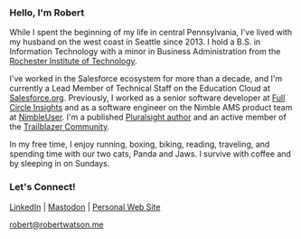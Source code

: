 ### Hello, I'm Robert
While I spent the beginning of my life in central Pennsylvania, I've lived with my husband on the west coast in Seattle since 2013. I hold a B.S. in Information Technology with a minor in Business Administration from the [Rochester Institute of Technology](http://rit.edu/).

I've worked in the Salesforce ecosystem for more than a decade, and I'm currently a Lead Member of Technical Staff on the Education Cloud at [Salesforce.org](http://salesforce.org/). Previously, I worked as a senior software developer at [Full Circle Insights](http://fullcircleinsights.com/) and as a software engineer on the Nimble AMS product team at [NimbleUser](http://nimbleuser.com/). I'm a published [Pluralsight author](https://app.pluralsight.com/profile/author/robert-watson) and an active member of the [Trailblazer Community](https://trailblazer.me/id/bobby-watson).

In my free time, I enjoy running, boxing, biking, reading, traveling, and spending time with our two cats, Panda and Jaws. I survive with coffee and by sleeping in on Sundays.

### Let's Connect!
[LinkedIn](https://www.linkedin.com/in/robertbwatson) | [Mastodon](https://fosstodon.org/@robertwatson) | [Personal Web Site](https://www.robertwatson.me/)

robert@robertwatson.me
